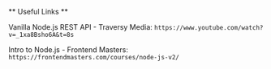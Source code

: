 ** Useful Links **

Vanilla Node.js REST API - Traversy Media:
`https://www.youtube.com/watch?v=_1xa8Bsho6A&t=8s`

Intro to Node.js - Frontend Masters:
`https://frontendmasters.com/courses/node-js-v2/`
